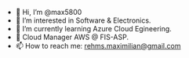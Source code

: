 - 👋 Hi, I’m @max5800
- 👀 I’m interested in Software & Electronics.
- 🌱 I’m currently learning Azure Cloud Egineering.
- 💼 Cloud Manager AWS @ FIS-ASP.
- 📫 How to reach me: rehms.maximilian@gmail.com

<!---
max5800/max5800 is a ✨ special ✨ repository because its `README.md` (this file) appears on your GitHub profile.
You can click the Preview link to take a look at your changes.
--->

